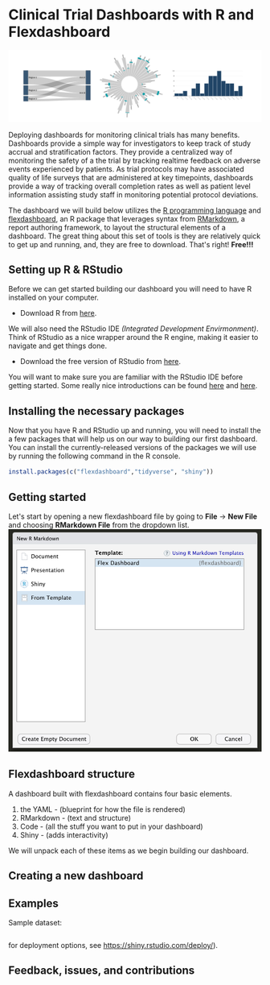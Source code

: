 # Clinical Trial Dashboards with R and Flexdashboard

![biomarker](images/header.jpg)

Deploying dashboards for monitoring clinical trials has many benefits. Dashboards provide a simple way for investigators to keep track of study accrual and stratification factors. They provide a centralized way of monitoring the safety of a the trial by tracking realtime feedback on adverse events experienced by patients. As trial protocols may have associated quality of life surveys that are administered at key timepoints, dashboards provide a way of tracking overall completion rates as well as patient level information assisting study staff in monitoring potential protocol deviations.

The dashboard we will build below utilizes the [R programming language](https://www.r-project.org/about.html) and [flexdashboard](https://rmarkdown.rstudio.com/flexdashboard/), an R package that leverages syntax from [RMarkdown](https://rmarkdown.rstudio.com/index.html), a report authoring framework, to layout the structural elements of a dashboard. The great thing about this set of tools is they are relatively quick to get up and running, and, they are free to download. That's right! __Free!!!__  


## Setting up R & RStudio
Before we can get started building our dashboard you will need to have R installed on your computer.
- Download R from [here](https://cloud.r-project.org/).  

We will also need the RStudio IDE _(Integrated Development Envirmonment)_. Think of RStudio as a nice wrapper around the R engine, making it easier to navigate and get things done.
- Download the free version of RStudio from [here](https://rstudio.com/products/rstudio/download/#download).  

You will want to make sure you are familiar with the RStudio IDE  before getting started. Some really nice introductions can be found [here](https://moderndive.netlify.app/1-1-r-rstudio.html) and [here](https://datacarpentry.org/genomics-r-intro/01-introduction/index.html).

## Installing the necessary packages

Now that you have R and RStudio up and running, you will need to install the a few packages that will help us on our way to building our first dashboard. You can install the currently-released versions of the packages we will use by running the following command in the R console.

``` r
install.packages(c("flexdashboard","tidyverse", "shiny"))
```

## Getting started
Let's start by opening a new flexdashboard file by going to __File__ -> __New File__ and choosing __RMarkdown File__ from the dropdown list.
![new file](images/newRmd.jpg)

## Flexdashboard structure
A dashboard built with flexdashboard contains four basic elements.
1) the YAML - (blueprint for how the file is rendered)
2) RMarkdown - (text and structure)
3) Code - (all the stuff you want to put in your dashboard)
4) Shiny - (adds interactivity)

We will unpack each of these items as we begin building our dashboard. 




## Creating a new dashboard

## Examples


Sample dataset:

``` r

```
for deployment options, see https://shiny.rstudio.com/deploy/). 
## Feedback, issues, and contributions

